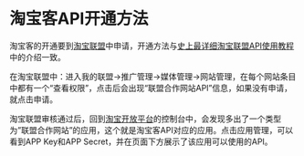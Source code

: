 # 淘宝客API开通方法

淘宝客的开通要到[淘宝联盟][2]中申请，开通方法与[史上最详细淘宝联盟API使用教程](https://tbk.bbs.taobao.com/detail.html?postId=8576944)中的介绍一致。

在淘宝联盟中：进入我的联盟->推广管理->媒体管理->网站管理，在每个网站条目中都有一个“查看权限”，点击后会出现“联盟合作网站API”信息，如果没有申请，就点击申请。

淘宝联盟审核通过后，回到[淘宝开放平台][1]的控制台中，会发现多出了一个类型为”联盟合作网站”的应用，这个就是淘宝客API对应的应用。点击应用管理，可以看到APP Key和APP Secret，并在页面下方展示了该应用可以使用的API。

[1]: https://open.taobao.com/ "淘宝开放平台"
[2]: https://pub.alimama.com/ "淘宝联盟-阿里妈妈旗下产品"

